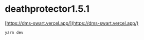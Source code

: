 # deathprotector1.5.1

[https://dms-swart.vercel.app/](https://dms-swart.vercel.app/)


```bash
yarn dev
```